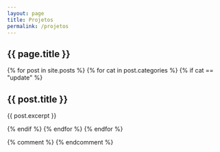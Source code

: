 ```yaml
---
layout: page
title: Projetos
permalink: /projetos
---
```

<section id="projects">
	<h1>{{ page.title }}</h1>
	<section>
		{% for post in site.posts %}  
			{% for cat in post.categories %}
				{% if cat == "update" %}
					<article>
						<h2>
							{{ post.title }}
						</h2>
						<p>
							{{ post.excerpt }}
						</p>
					</article>
				{% endif %}
			{% endfor %}
		{% endfor %}
	</section>
</section>

{% comment %}
{% endcomment %}
